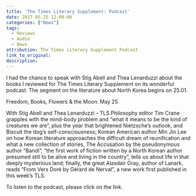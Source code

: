 ```yaml
---
title: 'The Times Literary Supplement: Podcast'
date: 2017-05-25 12:00:00
categories: ["News"]
tags:
  - Reviews
  - Audio
  - News
attribution: The Times Literary Supplement Podcast
link_to_original:
description:
---
```



I had the chance to speak with Stig Abell and Thea Lenarduzzi about the books I reviewed for The Times Literary Supplement on its wonderful podcast. The segment on the literature about North Korea begins on 25.01.

Freedom, Books, Flowers & the Moon: May 25

With Stig Abell and Thea Lenarduzzi – TLS Philosophy editor Tim Crane grapples with the mind-body problem and “what it means to be the kind of creatures we are”, plus the year that brightened Nietzsche’s outlook, and Biscuit the dog’s self-consciousness; Korean American author Min Jin Lee on how Korean literature approaches the difficult dream of reunification and what a new collection of stories, The Accusation by the pseudonymous author “Bandi”, “the first work of fiction written by a North Korean author presumed still to be alive and living in the country”, tells us about life in that deeply mysterious land; finally, the great Alasdair Gray, author of Lanark, reads “From Vers Doré by Gérard de Nerval”, a new work first published in this week’s TLS.

To listen to the podcast, please click on the link.